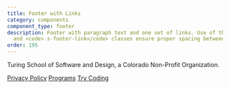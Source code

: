 ```yaml
---
title: Footer with Links
category: components
component_type: footer
description: Footer with paragraph text and one set of links. Use of the <code>.s-footer-right</code>
  and <code>.s-footer-link</code> classes ensure proper spacing between links.
order: 195
---
```

<footer class="s-footer">
 <div class="s-footer-content">
   <p>Turing School of Software and Design, a Colorado Non-Profit Organization.</p>
 </div>
 <div class="s-footer-right">
   <a class="s-footer-link" href="/privacy">Privacy Policy</a>
   <a class="s-footer-link" href="https://turing.edu/programs/" target="blank">Programs</a>
   <a class="s-footer-link" href="https://turing.edu/try-coding/">Try Coding</a>
 </div>
</footer>
